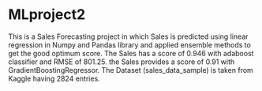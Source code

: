 # MLproject2
This is a Sales Forecasting project in which Sales is predicted using linear regression in Numpy and Pandas library and applied ensemble methods to get the good optimum score. The Sales has a score of 0.946 with adaboost classifier and RMSE of 801.25. the Sales provides a score of 0.91 with GradientBoostingRegressor.
The Dataset (sales_data_sample) is taken from Kaggle having 2824 entries.

